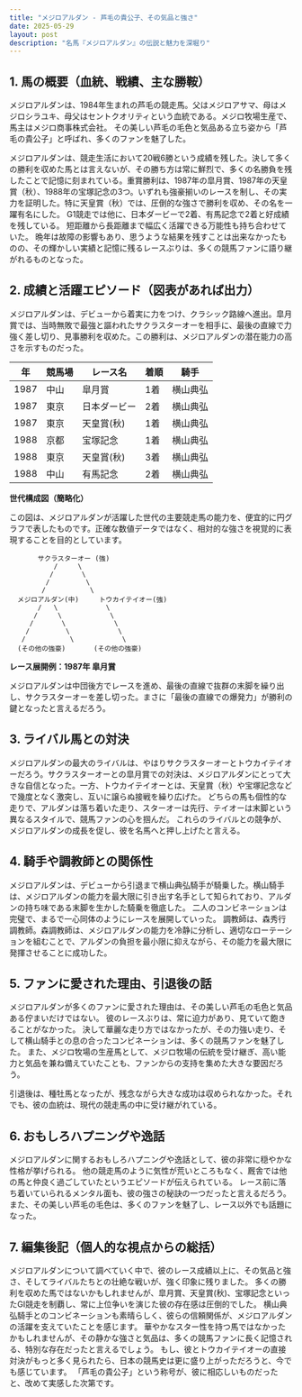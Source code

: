 ```yaml
---
title: "メジロアルダン - 芦毛の貴公子、その気品と強さ"
date: 2025-05-29
layout: post
description: "名馬『メジロアルダン』の伝説と魅力を深堀り"
---
```


## 1. 馬の概要（血統、戦績、主な勝鞍）

メジロアルダンは、1984年生まれの芦毛の競走馬。父はメジロアサマ、母はメジロシラユキ、母父はセントクオリティという血統である。メジロ牧場生産で、馬主はメジロ商事株式会社。  その美しい芦毛の毛色と気品ある立ち姿から「芦毛の貴公子」と呼ばれ、多くのファンを魅了した。

メジロアルダンは、競走生活において20戦6勝という成績を残した。決して多くの勝利を収めた馬とは言えないが、その勝ち方は常に鮮烈で、多くの名勝負を残したことで記憶に刻まれている。重賞勝利は、1987年の皐月賞、1987年の天皇賞（秋）、1988年の宝塚記念の3つ。いずれも強豪揃いのレースを制し、その実力を証明した。特に天皇賞（秋）では、圧倒的な強さで勝利を収め、その名を一躍有名にした。  G1競走では他に、日本ダービーで2着、有馬記念で2着と好成績を残している。  短距離から長距離まで幅広く活躍できる万能性も持ち合わせていた。  晩年は故障の影響もあり、思うような結果を残すことは出来なかったものの、その輝かしい実績と記憶に残るレースぶりは、多くの競馬ファンに語り継がれるものとなった。


## 2. 成績と活躍エピソード（図表があれば出力）

メジロアルダンは、デビューから着実に力をつけ、クラシック路線へ進出。皐月賞では、当時無敗で最強と謳われたサクラスターオーを相手に、最後の直線で力強く差し切り、見事勝利を収めた。この勝利は、メジロアルダンの潜在能力の高さを示すものだった。

| 年 | 競馬場 | レース名 | 着順 | 騎手 |
|---|---|---|---|---|
| 1987 | 中山 | 皐月賞 | 1着 | 横山典弘 |
| 1987 | 東京 | 日本ダービー | 2着 | 横山典弘 |
| 1987 | 東京 | 天皇賞(秋) | 1着 | 横山典弘 |
| 1988 | 京都 | 宝塚記念 | 1着 | 横山典弘 |
| 1988 | 東京 | 天皇賞(秋) | 3着 | 横山典弘 |
| 1988 | 中山 | 有馬記念 | 2着 | 横山典弘 |


**世代構成図（簡略化）**

この図は、メジロアルダンが活躍した世代の主要競走馬の能力を、便宜的に円グラフで表したものです。正確な数値データではなく、相対的な強さを視覚的に表現することを目的としています。

```
       サクラスターオー (強)
           /     \
          /       \
         /         \
        /           \
  メジロアルダン(中)     トウカイテイオー(強)
       /   \            \
      /     \            \
     /       \            \
    /         \            \
   /           \            \
  (その他の強豪)       (その他の強豪)
```


**レース展開例：1987年 皐月賞**

メジロアルダンは中団後方でレースを進め、最後の直線で抜群の末脚を繰り出し、サクラスターオーを差し切った。まさに「最後の直線での爆発力」が勝利の鍵となったと言えるだろう。


## 3. ライバル馬との対決

メジロアルダンの最大のライバルは、やはりサクラスターオーとトウカイテイオーだろう。サクラスターオーとの皐月賞での対決は、メジロアルダンにとって大きな自信となった。一方、トウカイテイオーとは、天皇賞（秋）や宝塚記念などで幾度となく激突し、互いに譲らぬ接戦を繰り広げた。  どちらの馬も個性的な走りで、アルダンは落ち着いた走り、スターオーは先行、テイオーは末脚という異なるスタイルで、競馬ファンの心を掴んだ。  これらのライバルとの競争が、メジロアルダンの成長を促し、彼を名馬へと押し上げたと言える。


## 4. 騎手や調教師との関係性

メジロアルダンは、デビューから引退まで横山典弘騎手が騎乗した。横山騎手は、メジロアルダンの能力を最大限に引き出す名手として知られており、アルダンの持ち味である末脚を生かした騎乗を徹底した。  二人のコンビネーションは完璧で、まるで一心同体のようにレースを展開していった。  調教師は、森秀行調教師。森調教師は、メジロアルダンの能力を冷静に分析し、適切なローテーションを組むことで、アルダンの負担を最小限に抑えながら、その能力を最大限に発揮させることに成功した。


## 5. ファンに愛された理由、引退後の話

メジロアルダンが多くのファンに愛された理由は、その美しい芦毛の毛色と気品ある佇まいだけではない。  彼のレースぶりは、常に迫力があり、見ていて飽きることがなかった。  決して華麗な走り方ではなかったが、その力強い走り、そして横山騎手との息の合ったコンビネーションは、多くの競馬ファンを魅了した。  また、メジロ牧場の生産馬として、メジロ牧場の伝統を受け継ぎ、高い能力と気品を兼ね備えていたことも、ファンからの支持を集めた大きな要因だろう。

引退後は、種牡馬となったが、残念ながら大きな成功は収められなかった。それでも、彼の血統は、現代の競走馬の中に受け継がれている。


## 6. おもしろハプニングや逸話

メジロアルダンに関するおもしろハプニングや逸話として、彼の非常に穏やかな性格が挙げられる。  他の競走馬のように気性が荒いところもなく、厩舎では他の馬と仲良く過ごしていたというエピソードが伝えられている。  レース前に落ち着いていられるメンタル面も、彼の強さの秘訣の一つだったと言えるだろう。  また、その美しい芦毛の毛色は、多くのファンを魅了し、レース以外でも話題になった。


## 7. 編集後記（個人的な視点からの総括）

メジロアルダンについて調べていく中で、彼のレース成績以上に、その気品と強さ、そしてライバルたちとの壮絶な戦いが、強く印象に残りました。  多くの勝利を収めた馬ではないかもしれませんが、皐月賞、天皇賞(秋)、宝塚記念といったGI競走を制覇し、常に上位争いを演じた彼の存在感は圧倒的でした。  横山典弘騎手とのコンビネーションも素晴らしく、彼らの信頼関係が、メジロアルダンの活躍を支えていたことを感じます。  華やかなスター性を持つ馬ではなかったかもしれませんが、その静かな強さと気品は、多くの競馬ファンに長く記憶される、特別な存在だったと言えるでしょう。  もし、彼とトウカイテイオーの直接対決がもっと多く見られたら、日本の競馬史は更に盛り上がっただろうと、今でも感じています。  「芦毛の貴公子」という称号が、彼に相応しいものだったと、改めて実感した次第です。
